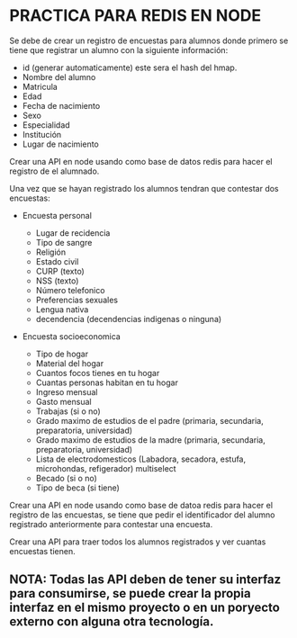 # PRACTICA PARA REDIS EN NODE

Se debe de crear un registro de encuestas para alumnos donde primero se tiene que registrar un alumno con la siguiente información:
 - id (generar automaticamente) este sera el hash del hmap.
 - Nombre del alumno
 - Matricula
 - Edad
 - Fecha de nacimiento
 - Sexo
 - Especialidad
 - Institución
 - Lugar de nacimiento

Crear una API en node usando como base de datos redis para hacer el registro de el alumnado.

Una vez que se hayan registrado los alumnos tendran que contestar dos encuestas:

 - Encuesta personal
   - Lugar de recidencia
   - Tipo de sangre
   - Religión
   - Estado civil
   - CURP (texto)
   - NSS (texto)
   - Número telefonico
   - Preferencias sexuales
   - Lengua nativa
   - decendencia (decendencias indigenas o ninguna)

 - Encuesta socioeconomica
   - Tipo de hogar
   - Material del hogar
   - Cuantos focos tienes en tu hogar
   - Cuantas personas habitan en tu hogar
   - Ingreso mensual
   - Gasto mensual
   - Trabajas (si o no)
   - Grado maximo de estudios de el padre (primaria, secundaria, preparatoria, universidad)
   - Grado maximo de estudios de la madre (primaria, secundaria, preparatoria, universidad)
   - Lista de electrodomesticos (Labadora, secadora, estufa, microhondas, refigerador) multiselect
   - Becado (si o no)
   - Tipo de beca (si tiene)

Crear una API en node usando como base de datoa redis para hacer el registro de las encuestas, se tiene que pedir el identificador del alumno registrado anteriormente para contestar una encuesta.

Crear una API para traer todos los alumnos registrados y ver cuantas encuestas tienen.

## NOTA: Todas las API deben de tener su interfaz para consumirse, se puede crear la propia interfaz en el mismo proyecto o en un poryecto externo con alguna otra tecnología.
